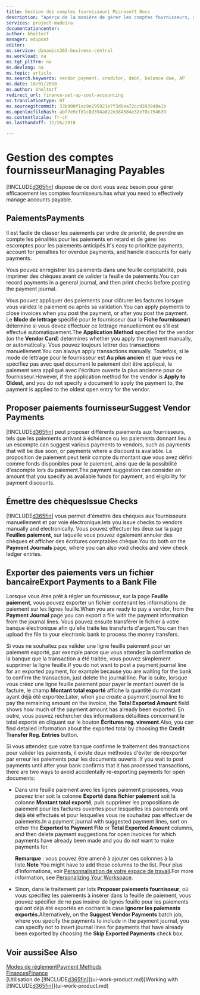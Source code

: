 ```yaml
---
title: Gestion des comptes fournisseur| Microsoft Docs
description: "Aperçu de la manière de gérer les comptes fournisseurs, y compris les paiements fournisseur, les créditeurs, les dettes, et le solde dû."
services: project-madeira
documentationcenter: 
author: bholtorf
manager: edupont
editor: 
ms.service: dynamics365-business-central
ms.workload: na
ms.tgt_pltfrm: na
ms.devlang: na
ms.topic: article
ms.search.keywords: vendor payment, creditor, debt, balance due, AP
ms.date: 10/01/2018
ms.author: bholtorf
redirect_url: finance-set-up-cost-accounting
ms.translationtype: HT
ms.sourcegitcommit: 33b900f1ac9e295921e7f3d6ea72cc93939d8a1b
ms.openlocfilehash: abf7e9cf01c8d394a022e384584e32e78c754639
ms.contentlocale: fr-ch
ms.lasthandoff: 11/26/2018

---
```

# <a name="managing-payables"></a><span data-ttu-id="07844-103">Gestion des comptes fournisseur</span><span class="sxs-lookup"><span data-stu-id="07844-103">Managing Payables</span></span>
[!INCLUDE[d365fin](includes/d365fin_md.md)] <span data-ttu-id="07844-104">dispose de ce dont vous avez besoin pour gérer efficacement les comptes fournisseurs.</span><span class="sxs-lookup"><span data-stu-id="07844-104">has what you need to effectively manage accounts payable.</span></span>  

## <a name="payments"></a><span data-ttu-id="07844-105">Paiements</span><span class="sxs-lookup"><span data-stu-id="07844-105">Payments</span></span>
<span data-ttu-id="07844-106">Il est facile de classer les paiements par ordre de priorité, de prendre en compte les pénalités pour les paiements en retard et de gérer les escomptes pour les paiements anticipés.</span><span class="sxs-lookup"><span data-stu-id="07844-106">It's easy to prioritize payments, account for penalties for overdue payments, and handle discounts for early payments.</span></span>

<span data-ttu-id="07844-107">Vous pouvez enregistrer les paiements dans une feuille comptabilité, puis imprimer des chèques avant de valider la feuille de paiements.</span><span class="sxs-lookup"><span data-stu-id="07844-107">You can record payments in a general journal, and then print checks before posting the payment journal.</span></span>

<span data-ttu-id="07844-108">Vous pouvez appliquer des paiements pour clôturer les factures lorsque vous validez le paiement ou après sa validation.</span><span class="sxs-lookup"><span data-stu-id="07844-108">You can apply payments to close invoices when you post the payment, or after you post the payment.</span></span> <span data-ttu-id="07844-109">Le **Mode de lettrage** spécifié pour le fournisseur (sur la **Fiche fournisseur**) détermine si vous devez effectuer ce lettrage manuellement ou s'il est effectué automatiquement.</span><span class="sxs-lookup"><span data-stu-id="07844-109">The **Application Method** specified for the vendor (on the **Vendor Card**) determines whether you apply the payment manually, or automatically.</span></span> <span data-ttu-id="07844-110">Vous pouvez toujours lettrer des transactions manuellement.</span><span class="sxs-lookup"><span data-stu-id="07844-110">You can always apply transactions manually.</span></span> <span data-ttu-id="07844-111">Toutefois, si le mode de lettrage pour le fournisseur est **Au plus ancien** et que vous ne spécifiez pas avec quel document le paiement doit être appliqué, le paiement sera appliqué avec l'écriture ouverte la plus ancienne pour ce fournisseur.</span><span class="sxs-lookup"><span data-stu-id="07844-111">However, if the application method for the vendor is **Apply to Oldest**, and you do not specify a document to apply the payment to, the payment is applied to the oldest open entry for the vendor.</span></span>

## <a name="suggest-vendor-payments"></a><span data-ttu-id="07844-112">Proposer paiements fournisseur</span><span class="sxs-lookup"><span data-stu-id="07844-112">Suggest Vendor Payments</span></span>
[!INCLUDE[d365fin](includes/d365fin_md.md)] <span data-ttu-id="07844-113">peut proposer différents paiements aux fournisseurs, tels que les paiements arrivant à échéance ou les paiements donnant lieu à un escompte.</span><span class="sxs-lookup"><span data-stu-id="07844-113">can suggest various payments to vendors, such as payments that will be due soon, or payments where a discount is available.</span></span> <span data-ttu-id="07844-114">La proposition de paiement peut tenir compte du montant que vous avez défini comme fonds disponibles pour le paiement, ainsi que de la possibilité d'escompte lors du paiement.</span><span class="sxs-lookup"><span data-stu-id="07844-114">The payment suggestion can consider an amount that you specify as available funds for payment, and eligibility for payment discounts.</span></span>

## <a name="issue-checks"></a><span data-ttu-id="07844-115">Émettre des chèques</span><span class="sxs-lookup"><span data-stu-id="07844-115">Issue Checks</span></span>
[!INCLUDE[d365fin](includes/d365fin_md.md)] <span data-ttu-id="07844-116">vous permet d'émettre des chèques aux fournisseurs manuellement et par voie électronique.</span><span class="sxs-lookup"><span data-stu-id="07844-116">lets you issue checks to vendors manually and electronically.</span></span> <span data-ttu-id="07844-117">Vous pouvez effectuer les deux sur la page **Feuilles paiement**, sur laquelle vous pouvez également annuler des chèques et afficher des écritures comptables chèque.</span><span class="sxs-lookup"><span data-stu-id="07844-117">You do both on the **Payment Journals** page, where you can also void checks and view check ledger entries.</span></span>

## <a name="export-payments-to-a-bank-file"></a><span data-ttu-id="07844-118">Exporter des paiements vers un fichier bancaire</span><span class="sxs-lookup"><span data-stu-id="07844-118">Export Payments to a Bank File</span></span>
<span data-ttu-id="07844-119">Lorsque vous êtes prêt à régler un fournisseur, sur la page **Feuille paiement**, vous pouvez exporter un fichier contenant les informations de paiement sur les lignes feuille.</span><span class="sxs-lookup"><span data-stu-id="07844-119">When you are ready to pay a vendor, from the **Payment Journal** page you can export a file with the payment information from the journal lines.</span></span> <span data-ttu-id="07844-120">Vous pouvez ensuite transférer le fichier à votre banque électronique afin qu'elle traite les transferts d'argent.</span><span class="sxs-lookup"><span data-stu-id="07844-120">You can then upload the file to your electronic bank to process the money transfers.</span></span>

<span data-ttu-id="07844-121">Si vous ne souhaitez pas valider une ligne feuille paiement pour un paiement exporté, par exemple parce que vous attendez la confirmation de la banque que la transaction a été traitée, vous pouvez simplement supprimer la ligne feuille.</span><span class="sxs-lookup"><span data-stu-id="07844-121">If you do not want to post a payment journal line for an exported payment, for example because you are waiting for the bank to confirm the transaction, just delete the journal line.</span></span> <span data-ttu-id="07844-122">Par la suite, lorsque vous créez une ligne feuille paiement pour payer le montant ouvert de la facture, le champ **Montant total exporté** affiche la quantité du montant ayant déjà été exportée.</span><span class="sxs-lookup"><span data-stu-id="07844-122">Later, when you create a payment journal line to pay the remaining amount on the invoice, the **Total Exported Amount** field shows how much of the payment amount has already been exported.</span></span> <span data-ttu-id="07844-123">En outre, vous pouvez rechercher des informations détaillées concernant le total exporté en cliquant sur le bouton **Écritures reg. virement**.</span><span class="sxs-lookup"><span data-stu-id="07844-123">Also, you can find detailed information about the exported total by choosing the **Credit Transfer Reg. Entries** button.</span></span>

<span data-ttu-id="07844-124">Si vous attendez que votre banque confirme le traitement des transactions pour valider les paiements, il existe deux méthodes d'éviter de réexporter par erreur les paiements pour les documents ouverts :</span><span class="sxs-lookup"><span data-stu-id="07844-124">If you wait to post payments until after your bank confirms that it has processed transactions, there are two ways to avoid accidentally re-exporting payments for open documents:</span></span>  

* <span data-ttu-id="07844-125">Dans une feuille paiement avec les lignes paiement proposées, vous pouvez trier soit la colonne **Exporté dans fichier paiement** soit la colonne **Montant total exporté**, puis supprimer les propositions de paiement pour les factures ouvertes pour lesquelles les paiements ont déjà été effectués et pour lesquelles vous ne souhaitez pas effectuer de paiements.</span><span class="sxs-lookup"><span data-stu-id="07844-125">In a payment journal with suggested payment lines, sort on either the **Exported to Payment File** or **Total Exported Amount** columns, and then delete payment suggestions for open invoices for which payments have already been made and you do not want to make payments for.</span></span>

    <span data-ttu-id="07844-126">**Remarque** : vous pouvez être amené à ajouter ces colonnes à la liste.</span><span class="sxs-lookup"><span data-stu-id="07844-126">**Note** You might have to add these columns to the list.</span></span> <span data-ttu-id="07844-127">Pour plus d'informations, voir [Personnalisation de votre espace de travail](ui-personalization-user.md).</span><span class="sxs-lookup"><span data-stu-id="07844-127">For more information, see [Personalizing Your Workspace](ui-personalization-user.md).</span></span>  
* <span data-ttu-id="07844-128">Sinon, dans le traitement par lots **Proposer paiements fournisseur**, où vous spécifiez les paiements à insérer dans la feuille de paiement, vous pouvez spécifier de ne pas insérer de lignes feuille pour les paiements qui ont déjà été exportés en cochant la case **Ignorer les paiements exportés**.</span><span class="sxs-lookup"><span data-stu-id="07844-128">Alternatively, on the **Suggest Vendor Payments** batch job, where you specify the payments to include in the payment journal, you can specify not to insert journal lines for payments that have already been exported by choosing the **Skip Exported Payments** check box.</span></span>

## <a name="see-also"></a><span data-ttu-id="07844-129">Voir aussi</span><span class="sxs-lookup"><span data-stu-id="07844-129">See Also</span></span>
[<span data-ttu-id="07844-130">Modes de règlement</span><span class="sxs-lookup"><span data-stu-id="07844-130">Payment Methods</span></span>](finance-payment-methods.md)  
[<span data-ttu-id="07844-131">Finances</span><span class="sxs-lookup"><span data-stu-id="07844-131">Finance</span></span>](finance.md)  
<span data-ttu-id="07844-132">[Utilisation de [!INCLUDE[d365fin](includes/d365fin_md.md)]](ui-work-product.md)</span><span class="sxs-lookup"><span data-stu-id="07844-132">[Working with [!INCLUDE[d365fin](includes/d365fin_md.md)]](ui-work-product.md)</span></span>

